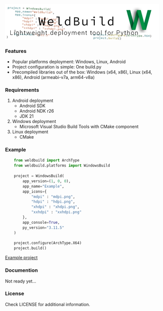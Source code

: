 ![splash](https://github.com/a3st/weldbuild/raw/main/splash.png)

### Features

* Popular platforms deployment: Windows, Linux, Android
* Project configuration is simple: One build.py
* Precompiled libraries out of the box: Windows (x64, x86), Linux (x64, x86), Android (armeabi-v7a, arm64-v8a)

### Requirements

1. Android deployment
    * Android SDK
    * Android NDK r26
    * JDK 21
2. Windows deployment
    * Microsoft Visual Studio Build Tools with CMake component
3. Linux deployment
    * CMake

### Example

```python
    from weldbuild import ArchType
    from weldbuild.platforms import WindowsBuild
    
    project = WindowsBuild(
        app_version=(1, 0, 0),
        app_name="Example",
        app_icons={
            "mdpi" : "mdpi.png",
            "hdpi" : "hdpi.png",
            "xhdpi" : "xhdpi.png",
            "xxhdpi" : "xxhdpi.png"
        },
        app_console=True,
        py_version="3.11.5"
    )

    project.configure(ArchType.X64)
    project.build()
```

[Example project](https://github.com/a3st/weldbuild_example_project)

### Documention

Not ready yet...

### License

Check LICENSE for additional information.